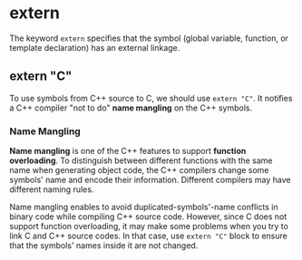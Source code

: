 # extern
The keyword `extern` specifies that the symbol (global variable, function, or template declaration) has an external linkage.

## extern "C"
To use symbols from C++ source to C, we should use `extern "C"`.
It notifies a C++ compiler "not to do" **name mangling** on the C++ symbols.

### Name Mangling
**Name mangling** is one of the C++ features to support **function overloading**.
To distinguish between different functions with the same name when generating object code, the C++ compilers change some symbols' name and encode their information.
Different compilers may have different naming rules.

Name mangling enables to avoid duplicated-symbols'-name conflicts in binary code while compiling C++ source code.
However, since C does not support function overloading, it may make some problems when you try to link C and C++ source codes.
In that case, use `extern "C"` block to ensure that the symbols' names inside it are not changed.

